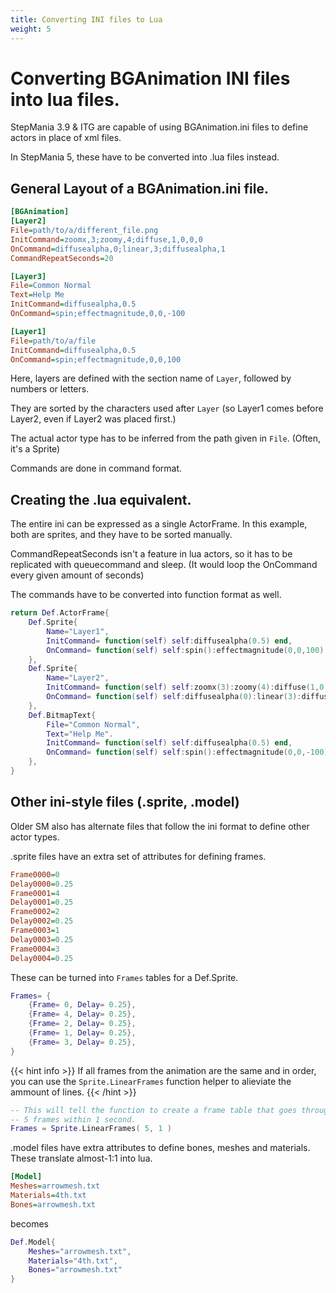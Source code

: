 ```yaml
---
title: Converting INI files to Lua
weight: 5
---
```



<!-- There's probably a lot that I'm missing in here. If you've got something, please contribute! -->

# Converting BGAnimation INI files into lua files.

StepMania 3.9 & ITG are capable of using BGAnimation.ini files to define actors in place of xml files.

In StepMania 5, these have to be converted into .lua files instead.

## General Layout of a BGAnimation.ini file.

```ini
[BGAnimation]
[Layer2]
File=path/to/a/different_file.png
InitCommand=zoomx,3;zoomy,4;diffuse,1,0,0,0
OnCommand=diffusealpha,0;linear,3;diffusealpha,1
CommandRepeatSeconds=20

[Layer3]
File=Common Normal
Text=Help Me
InitCommand=diffusealpha,0.5
OnCommand=spin;effectmagnitude,0,0,-100

[Layer1]
File=path/to/a/file
InitCommand=diffusealpha,0.5
OnCommand=spin;effectmagnitude,0,0,100

```

Here, layers are defined with the section name of `Layer`, followed by numbers or letters.

They are sorted by the characters used after `Layer` (so Layer1 comes before Layer2, even if Layer2 was placed first.)

The actual actor type has to be inferred from the path given in `File`. (Often, it's a Sprite)

Commands are done in command format.

## Creating the .lua equivalent.

The entire ini can be expressed as a single ActorFrame. In this example, both are sprites, and they have to be sorted manually.

CommandRepeatSeconds isn't a feature in lua actors, so it has to be replicated with queuecommand and sleep. (It would loop the OnCommand every given amount of seconds)

The commands have to be converted into function format as well.

```lua
return Def.ActorFrame{
	Def.Sprite{
		Name="Layer1",
		InitCommand= function(self) self:diffusealpha(0.5) end,
		OnCommand= function(self) self:spin():effectmagnitude(0,0,100) end,
	},
	Def.Sprite{
		Name="Layer2",
		InitCommand= function(self) self:zoomx(3):zoomy(4):diffuse(1,0,0,0) end,
		OnCommand= function(self) self:diffusealpha(0):linear(3):diffusealpha(1):sleep(20-3):queuecommand("On") end,
	},
	Def.BitmapText{
		File="Common Normal",
		Text="Help Me".
		InitCommand= function(self) self:diffusealpha(0.5) end,
		OnCommand= function(self) self:spin():effectmagnitude(0,0,-100) end,
	},
}
```

## Other ini-style files (.sprite, .model)

Older SM also has alternate files that follow the ini format to define other actor types.

.sprite files have an extra set of attributes for defining frames.

```ini
Frame0000=0
Delay0000=0.25
Frame0001=4
Delay0001=0.25
Frame0002=2
Delay0002=0.25
Frame0003=1
Delay0003=0.25
Frame0004=3
Delay0004=0.25
```

These can be turned into `Frames` tables for a Def.Sprite.
```lua
Frames= {
	{Frame= 0, Delay= 0.25},
	{Frame= 4, Delay= 0.25},
	{Frame= 2, Delay= 0.25},
	{Frame= 1, Delay= 0.25},
	{Frame= 3, Delay= 0.25},
}
```

{{< hint info >}}
If all frames from the animation are the same and in order, you can use the `Sprite.LinearFrames` function helper to alieviate the ammount of lines.
{{< /hint >}}
```lua
-- This will tell the function to create a frame table that goes through
-- 5 frames within 1 second.
Frames = Sprite.LinearFrames( 5, 1 )
```

.model files have extra attributes to define bones, meshes and materials. These translate almost-1:1 into lua.
```ini
[Model]
Meshes=arrowmesh.txt
Materials=4th.txt
Bones=arrowmesh.txt
```

becomes

```lua
Def.Model{
	Meshes="arrowmesh.txt",
	Materials="4th.txt",
	Bones="arrowmesh.txt"
}
```
